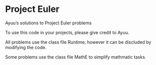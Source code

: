 # Project Euler
Ayuu’s solutions to Project Euler problems

To use this code in your projects, please give credit to Ayuu.

All problems use the class file Runtime, however it can be discluded by modifying the code.

Some problems use the class file MathE to simplify mathmatic tasks.

